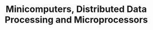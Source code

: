 ---
chapter: 07
title: "Minicomputers, Distributed Data Processing and Microprocessors"
order: 2
---